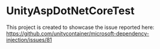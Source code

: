 # UnityAspDotNetCoreTest
This project is created to showcase the issue reported here: https://github.com/unitycontainer/microsoft-dependency-injection/issues/81

